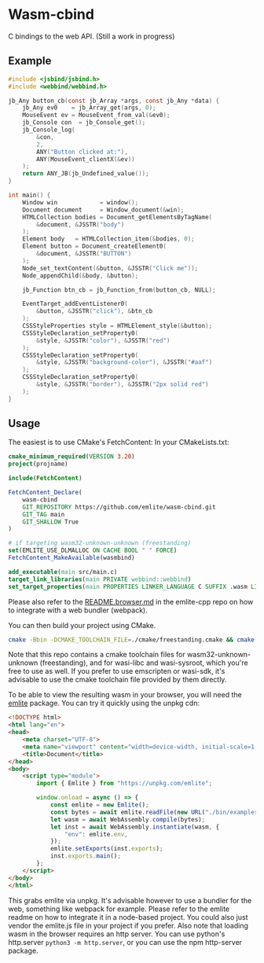# Wasm-cbind

C bindings to the web API.
(Still a work in progress)

## Example

```c
#include <jsbind/jsbind.h>
#include <webbind/webbind.h>

jb_Any button_cb(const jb_Array *args, const jb_Any *data) {
    jb_Any ev0    = jb_Array_get(args, 0);
    MouseEvent ev = MouseEvent_from_val(&ev0);
    jb_Console con  = jb_Console_get();
    jb_Console_log(
        &con,
        2,
        ANY("Button clicked at:"),
        ANY(MouseEvent_clientX(&ev))
    );
    return ANY_JB(jb_Undefined_value());
}

int main() {
    Window win            = window();
    Document document     = Window_document(&win);
    HTMLCollection bodies = Document_getElementsByTagName(
        &document, &JSSTR("body")
    );
    Element body   = HTMLCollection_item(&bodies, 0);
    Element button = Document_createElement0(
        &document, &JSSTR("BUTTON")
    );
    Node_set_textContent(&button, &JSSTR("Click me"));
    Node_appendChild(&body, &button);

    jb_Function btn_cb = jb_Function_from(button_cb, NULL);

    EventTarget_addEventListener0(
        &button, &JSSTR("click"), &btn_cb
    );
    CSSStyleProperties style = HTMLElement_style(&button);
    CSSStyleDeclaration_setProperty0(
        &style, &JSSTR("color"), &JSSTR("red")
    );
    CSSStyleDeclaration_setProperty0(
        &style, &JSSTR("background-color"), &JSSTR("#aaf")
    );
    CSSStyleDeclaration_setProperty0(
        &style, &JSSTR("border"), &JSSTR("2px solid red")
    );
}
```

## Usage
The easiest is to use CMake's FetchContent:
In your CMakeLists.txt:
```cmake
cmake_minimum_required(VERSION 3.20)
project(projname)

include(FetchContent)

FetchContent_Declare(
    wasm-cbind
    GIT_REPOSITORY https://github.com/emlite/wasm-cbind.git
    GIT_TAG main
    GIT_SHALLOW True
)

# if targeting wasm32-unknown-unknown (freestanding)
set(EMLITE_USE_DLMALLOC ON CACHE BOOL " " FORCE)
FetchContent_MakeAvailable(wasmbind)

add_executable(main src/main.c)
target_link_libraries(main PRIVATE webbind::webbind)
set_target_properties(main PROPERTIES LINKER_LANGUAGE C SUFFIX .wasm LINK_FLAGS "-Wl,--no-entry,--allow-undefined,--export=main,--export-table,--import-memory,--export-memory,--strip-all")
```

Please also refer to the [README.browser.md](https://github.com/emlite/emlite-cpp/blob/main/README.browser.md) in the emlite-cpp repo on how to integrate with a web bundler (webpack).

You can then build your project using CMake.
```bash
cmake -Bbin -DCMAKE_TOOLCHAIN_FILE=./cmake/freestanding.cmake && cmake --build bin
```
Note that this repo contains a cmake toolchain files for wasm32-unknown-unknown (freestanding), and for wasi-libc and wasi-sysroot, which you're free to use as well. If you prefer to use emscripten or wasi-sdk, it's advisable to use the cmake toolchain file provided by them directly.

To be able to view the resulting wasm in your browser, you will need the [emlite](https://github.com/emlite/emlite-js) package. You can try it quickly using the unpkg cdn:
```html
<!DOCTYPE html>
<html lang="en">
<head>
    <meta charset="UTF-8">
    <meta name="viewport" content="width=device-width, initial-scale=1.0">
    <title>Document</title>
</head>
<body>
    <script type="module">
        import { Emlite } from "https://unpkg.com/emlite";

        window.onload = async () => {
            const emlite = new Emlite();
            const bytes = await emlite.readFile(new URL("./bin/examples/button.wasm", import.meta.url));
            let wasm = await WebAssembly.compile(bytes);
            let inst = await WebAssembly.instantiate(wasm, {
                "env": emlite.env,
            });
            emlite.setExports(inst.exports);
            inst.exports.main();
        };
    </script>
</body>
</html>
```
This grabs emlite via unpkg. It's advisable however to use a bundler for the web, something like webpack for example. Please refer to the emlite readme on how to integrate it in a node-based project. You could also just vendor the emlite.js file in your project if you prefer.
Also note that loading wasm in the browser requires an http server. You can use python's http.server `python3 -m http.server`, or you can use the npm http-server package.
